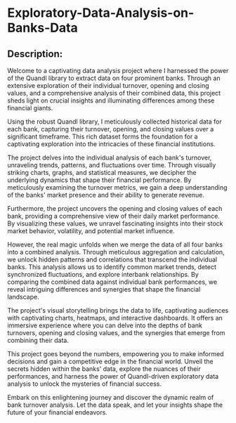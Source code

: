 # Exploratory-Data-Analysis-on-Banks-Data



## Description:
Welcome to a captivating data analysis project where I harnessed the power of the Quandl library to extract data on four prominent banks. Through an extensive exploration of their individual turnover, opening and closing values, and a comprehensive analysis of their combined data, this project sheds light on crucial insights and illuminating differences among these financial giants.

Using the robust Quandl library, I meticulously collected historical data for each bank, capturing their turnover, opening, and closing values over a significant timeframe. This rich dataset forms the foundation for a captivating exploration into the intricacies of these financial institutions.

The project delves into the individual analysis of each bank's turnover, unraveling trends, patterns, and fluctuations over time. Through visually striking charts, graphs, and statistical measures, we decipher the underlying dynamics that shape their financial performance. By meticulously examining the turnover metrics, we gain a deep understanding of the banks' market presence and their ability to generate revenue.

Furthermore, the project uncovers the opening and closing values of each bank, providing a comprehensive view of their daily market performance. By visualizing these values, we unravel fascinating insights into their stock market behavior, volatility, and potential market influence.

However, the real magic unfolds when we merge the data of all four banks into a combined analysis. Through meticulous aggregation and calculation, we unlock hidden patterns and correlations that transcend the individual banks. This analysis allows us to identify common market trends, detect synchronized fluctuations, and explore interbank relationships. By comparing the combined data against individual bank performances, we reveal intriguing differences and synergies that shape the financial landscape.

The project's visual storytelling brings the data to life, captivating audiences with captivating charts, heatmaps, and interactive dashboards. It offers an immersive experience where you can delve into the depths of bank turnovers, opening and closing values, and the synergies that emerge from combining their data.

This project goes beyond the numbers, empowering you to make informed decisions and gain a competitive edge in the financial world. Unveil the secrets hidden within the banks' data, explore the nuances of their performances, and harness the power of Quandl-driven exploratory data analysis to unlock the mysteries of financial success.

Embark on this enlightening journey and discover the dynamic realm of bank turnover analysis. Let the data speak, and let your insights shape the future of your financial endeavors.
